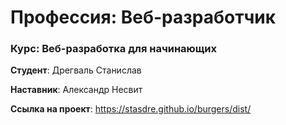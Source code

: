 # Профессия: Веб-разработчик

### Курс: Веб-разработка для начинающих

**Студент**: Дрегваль Станислав

**Наставник**: Александр Несвит

**Ссылка на проект**: https://stasdre.github.io/burgers/dist/